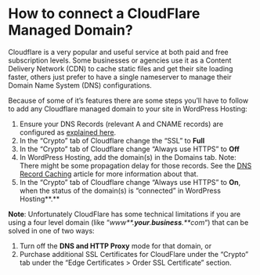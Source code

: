 # How to connect a CloudFlare Managed Domain?
Cloudflare is a very popular and useful service at both paid and free subscription levels. Some businesses or agencies use it as a Content Delivery Network (CDN) to cache static files and get their site loading faster, others just prefer to have a single nameserver to manage their Domain Name System (DNS) configurations.

Because of some of it’s features there are some steps you’ll have to follow to add any Cloudflare managed domain to your site in WordPress Hosting:

1.  Ensure your DNS Records (relevant A and CNAME records) are configured as [explained here](https://help.websitepro.hosting/?p=12).
2.  In the “Crypto” tab of Cloudflare change the “SSL” to **Full**
3.  In the “Crypto” tab of Cloudflare change “Always use HTTPS” to **Off**
4.  In WordPress Hosting, add the domain(s) in the Domains tab. Note: There might be some propagation delay for those records. See the [DNS Record Caching](https://help.websitepro.hosting/?p=4) article for more information about that.
5.  In the “Crypto” tab of Cloudflare change “Always use HTTPS” to **On**, when the status of the domain(s) is “connected” in WordPress Hosting**.**

**Note**: Unfortunately CloudFlare has some technical limitations if you are using a four level domain (like “_www**.**your**.**business**.**com_“)  that can be solved in one of two ways:

1.  Turn off the **DNS and HTTP Proxy** mode for that domain, or
2.  Purchase additional SSL Certificates for CloudFlare under the “Crypto” tab under the “Edge Certificates > Order SSL Certificate” section.
